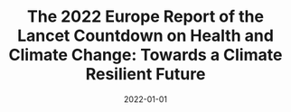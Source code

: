 ---
title: "The 2022 Europe Report of the Lancet Countdown on Health and Climate Change: Towards a Climate Resilient Future"
collection: publications
permalink: /publications/8
date: 2022-01-01
venue: "The Lancet Public Health"
citation: "van Daalen, Kim R., Romanello, Marina, Rocklöv, Joacim, Semenza, Jan C., Tonne, Cathryn, Markandya, Anil, Dasandi, Niheer, Jankin, Slava, Achebak, Hicham, Ballester, Joan, Bechara, Hannah, <b>Callaghan, Max W.</b>, Chambers, Jonathan, Dasgupta, Shouro, Drummond, Paul, Farooq, Zia, Gasparyan, Olga, Gonzalez-Reviriego, Nube, Hamilton, Ian, Hänninen, Risto, Kazmierczak, Aleksandra, Kendrovski, Vladimir, Kennard, Harry, Kiesewetter, Gregor, Lloyd, Simon J., Batista, Martin Lotto, Martinez-Urtaza, Jaime, Milà, Carles, Minx, Jan C., Nieuwenhuijsen, Mark, Palamarchuk, Julia, Quijal-Zamorano, Marcos, Robinson, Elizabeth J. Z., Scamman, Daniel, Schmoll, Oliver, Sewe, Maquins Odhiambo, Sjödin, Henrik, Sofiev, Mikhail, Solaraju-Murali, Balakrishnan, Springmann, Marco, Triñanes, Joaquin, Anto, Josep M., Nilsson, Maria, Lowe, Rachel. (2022). &quot;The 2022 Europe Report of the Lancet Countdown on Health and Climate Change: Towards a Climate Resilient Future.&quot; <i>The Lancet Public Health</i>. 7(11)."
doi: "10.1016/S2468-2667(22)00197-9"
---